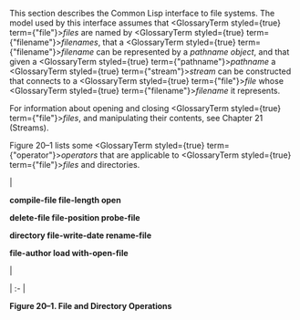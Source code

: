  



This section describes the Common Lisp interface to file systems. The model used by this interface assumes that <GlossaryTerm styled={true} term={"file"}><i>files</i></GlossaryTerm> are named by <GlossaryTerm styled={true} term={"filename"}><i>filenames</i></GlossaryTerm>, that a <GlossaryTerm styled={true} term={"filename"}><i>filename</i></GlossaryTerm> can be represented by a *pathname object*, and that given a <GlossaryTerm styled={true} term={"pathname"}><i>pathname</i></GlossaryTerm> a <GlossaryTerm styled={true} term={"stream"}><i>stream</i></GlossaryTerm> can be constructed that connects to a <GlossaryTerm styled={true} term={"file"}><i>file</i></GlossaryTerm> whose <GlossaryTerm styled={true} term={"filename"}><i>filename</i></GlossaryTerm> it represents. 



For information about opening and closing <GlossaryTerm styled={true} term={"file"}><i>files</i></GlossaryTerm>, and manipulating their contents, see Chapter 21 (Streams). 



Figure 20–1 lists some <GlossaryTerm styled={true} term={"operator"}><i>operators</i></GlossaryTerm> that are applicable to <GlossaryTerm styled={true} term={"file"}><i>files</i></GlossaryTerm> and directories. 



|<p>**compile-file file-length open** </p><p>**delete-file file-position probe-file** </p><p>**directory file-write-date rename-file** </p><p>**file-author load with-open-file**</p>|

| :- |





**Figure 20–1. File and Directory Operations** 



